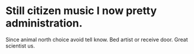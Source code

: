 
# Still citizen music I now pretty administration.
Since animal north choice avoid tell know. Bed artist or receive door. Great scientist us.